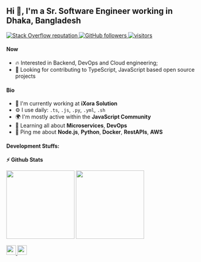 
## Hi 👋, I'm a Sr. Software Engineer working in Dhaka, Bangladesh

<p align="left">
  <a href="https://stackoverflow.com/users/4423249/iamsohel">
    <img alt="Stack Overflow reputation" src="https://img.shields.io/stackexchange/stackoverflow/r/4423249?color=orange&label=reputation&logo=stackoverflow">
  </a>
  <a href="https://github.com/iamsohel?tab=followers">
    <img alt="GitHub followers" src="https://img.shields.io/github/followers/iamsohel?color=green&logo=github">
  </a>
  <a href="https://github.com/iamsohel/">
    <img src="https://komarev.com/ghpvc/?username=iamsohel" alt="visitors" />
  </a>

</p>

#### Now

- :fire: Interested in Backend, DevOps and Cloud engineering;
- :calendar: Looking for contributing to TypeScript, JavaScript based open source projects 

#### Bio

- 🏢 I'm currently working at **iXora Solution**
- ⚙️ I use daily: `.ts`, `.js`, `.py`, `.yml`, `.sh`
- 🌍 I'm mostly active within the **JavaScript Community**
- 🌱 Learning all about **Microservices**, **DevOps**
- 💬 Ping me about **Node.js**, **Python**, **Docker**, **RestAPIs**, **AWS**

#### Development Stuffs:

<b>⚡ Github Stats</b>
<p float="left">
<img height="180em" src="https://github-readme-stats.vercel.app/api?username=iamsohel&show_icons=true&hide_border=true&&count_private=true&include_all_commits=true" /> 
<img height="180em" src="https://github-readme-stats.vercel.app/api/top-langs/?username=iamsohel&show_icons=true&hide_border=true&layout=compact&langs_count=8"/>
</p>

<a href="https://www.linkedin.com/in/iamsohel/">
  <img src="https://img.shields.io/badge/linkedin-%230077B5.svg?&style=for-the-badge&logo=linkedin&logoColor=white" height=25>
</a> 
<a href="mailto:sohelcuetcse11@gmail.com">
  <img src="	https://img.shields.io/badge/Gmail-D14836?style=for-the-badge&logo=gmail&logoColor=white" height=25>
</a>
</p>
